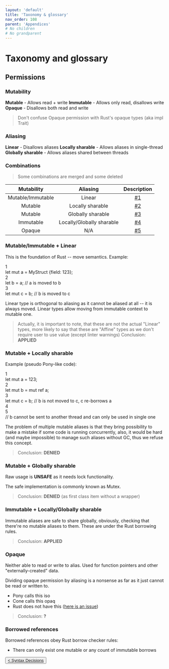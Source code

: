 ```yaml
---
layout: 'default'
title: 'Taxonomy & glossary'
nav_order: 108
parent: 'Appendices'
# No children
# No grandparent
---
```


# Taxonomy and glossary

## Permissions

### Mutability

**Mutable** - Allows read + write
**Immutable** - Allows only read, disallows write
**Opaque** - Disallows both read and write

> Don't confuse Opaque permission with Rust's opaque types (aka <span class="inline-code highlight-jc hljs"><span class="hljs-keyword">impl</span> <span class="hljs-title class_">Trait</span></span>)

### Aliasing

**Linear** - Disallows aliases
**Locally sharable** - Allows aliases in single-thread
**Globally sharable** - Allows aliases shared between threads

### Combinations

> Some combinations are merged and some deleted

| Mutability | Aliasing | Description |
|:----------:|:--------:|:-----------:|
| Mutable/Immutable | Linear | [#1](#mut-imm-lin) |
| Mutable | Locally sharable | [#2](#mut-loc) |
| Mutable | Globally sharable | [#3](#mut-glob) |
| Immutable | Locally/Globally sharable | [#4](#mut-loc-glob) |
| Opaque | N/A | [#5](#opaque) |

### Mutable/Immutable + Linear

This is the foundation of Rust -- move semantics.
Example:

<div class="code-fence highlight-jc hljs">
            <div class="line-num" data-line-num="1">1</div><div class="line"><span class="hljs-keyword">let</span> <span class="hljs-keyword">mut </span><span class="hljs-variable">a</span> = MyStruct {field: <span class="hljs-number">123</span>};</div><div class="line-num" data-line-num="2">2</div><div class="line"><span class="hljs-keyword">let</span> <span class="hljs-variable">b</span> = a; <span class="hljs-comment">// <span class="inline-code highlight-jc hljs">a</span> is moved to <span class="inline-code highlight-jc hljs">b</span></span></div><div class="line-num" data-line-num="3">3</div><div class="line"><span class="hljs-keyword">let</span> <span class="hljs-keyword">mut </span><span class="hljs-variable">c</span> = b; <span class="hljs-comment">// <span class="inline-code highlight-jc hljs">b</span> is moved to <span class="inline-code highlight-jc hljs">c</span></span></div>
        </div>

Linear type is orthogonal to aliasing as it cannot be aliased at all -- it is always moved.
Linear types allow moving from immutable context to mutable one.

> Actually, it is important to note, that these are not the actual "Linear" types, more likely to say that these are "Affine" types as we don't require user to use value (except linter warnings)
> Conclusion: **APPLIED**

### Mutable + Locally sharable

Example (pseudo Pony-like code):

<div class="code-fence highlight-jc hljs">
            <div class="line-num" data-line-num="1">1</div><div class="line"><span class="hljs-keyword">let</span> <span class="hljs-keyword">mut </span><span class="hljs-variable">a</span> = <span class="hljs-number">123</span>;</div><div class="line-num" data-line-num="2">2</div><div class="line"><span class="hljs-keyword">let</span> <span class="hljs-keyword">mut </span><span class="hljs-variable">b</span> = <span class="hljs-keyword">mut</span> <span class="hljs-keyword">ref</span> a;</div><div class="line-num" data-line-num="3">3</div><div class="line"><span class="hljs-keyword">let</span> <span class="hljs-keyword">mut </span><span class="hljs-variable">c</span> = b; <span class="hljs-comment">// <span class="inline-code highlight-jc hljs">b</span> is not moved to <span class="inline-code highlight-jc hljs">c</span>, <span class="inline-code highlight-jc hljs">c</span> re-borrows <span class="inline-code highlight-jc hljs">a</span></span></div><div class="line-num" data-line-num="4">4</div><div class="line"></div><div class="line-num" data-line-num="5">5</div><div class="line"><span class="hljs-comment">// <span class="inline-code highlight-jc hljs">b</span> cannot be sent to another thread and can only be used in single one</span></div>
        </div>

The problem of multiple mutable aliases is that they bring possibility to make a mistake if some code is running concurrently, also, it would be hard (and maybe impossible) to manage such aliases without GC, thus we refuse this concept.

> Conclusion: **DENIED**

### Mutable + Globally sharable

Raw usage is **UNSAFE** as it needs lock functionality.

The safe implementation is commonly known as Mutex.

> Conclusion: **DENIED** (as first class item without a wrapper)

### Immutable + Locally/Globally sharable

Immutable aliases are safe to share globally, obviously, checking that there're no mutable aliases to them.
These are under the Rust borrowing rules.

> Conclusion: **APPLIED**

### Opaque

Neither able to read or write to alias. Used for function pointers and other "externally-created" data.

Dividing opaque permission by aliasing is a nonsense as far as it just cannot be read or written to.

- Pony calls this <span class="inline-code highlight-jc hljs">iso</span>
- Cone calls this <span class="inline-code highlight-jc hljs">opaq</span>
- Rust does not have this ([here is an issue](https://github.com/rust-lang/rfcs/blob/master/text/1861-extern-types.md))

> Conclusion: **?**

### Borrowed references

Borrowed references obey Rust borrow checker rules:

- There can only exist one mutable or any count of immutable borrows
<div class="nav-btn-block">
    <button class="nav-btn left">
    <a class="link" href="/Jacy-Dev-Book/appendices/syntax-decisions">< Syntax Decisions</a>
</button>

    
</div>
